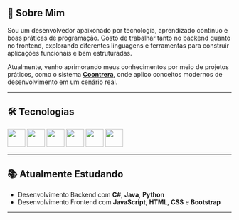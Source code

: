 ## 👋 Sobre Mim

Sou um desenvolvedor apaixonado por tecnologia, aprendizado contínuo e boas práticas de programação. Gosto de trabalhar tanto no backend quanto no frontend, explorando diferentes linguagens e ferramentas para construir aplicações funcionais e bem estruturadas.

Atualmente, venho aprimorando meus conhecimentos por meio de projetos práticos, como o sistema **[Coontrera](https://github.com/marcoscalera/Coontrera)**, onde aplico conceitos modernos de desenvolvimento em um cenário real.

---

## 🛠️ Tecnologias

<img src="https://cdn.jsdelivr.net/gh/devicons/devicon/icons/csharp/csharp-original.svg" width="40" height="40"/> <img src="https://cdn.jsdelivr.net/gh/devicons/devicon/icons/java/java-original.svg" width="40" height="40"/> <img src="https://cdn.jsdelivr.net/gh/devicons/devicon/icons/python/python-original.svg" width="40" height="40"/> <img src="https://cdn.jsdelivr.net/gh/devicons/devicon/icons/javascript/javascript-original.svg" width="40" height="40"/> <img src="https://cdn.jsdelivr.net/gh/devicons/devicon/icons/html5/html5-original.svg" width="40" height="40"/> <img src="https://cdn.jsdelivr.net/gh/devicons/devicon/icons/css3/css3-original.svg" width="40" height="40"/>

---

## 📚 Atualmente Estudando

- Desenvolvimento Backend com **C#**, **Java**, **Python**
- Desenvolvimento Frontend com **JavaScript**, **HTML**, **CSS** e **Bootstrap**

---
